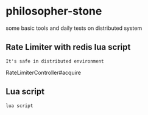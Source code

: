 # philosopher-stone
some basic tools and daily tests on distributed system


## Rate Limiter with redis lua script
```
It's safe in distributed environment
```
RateLimiterController#acquire


## Lua script
```
lua script
```